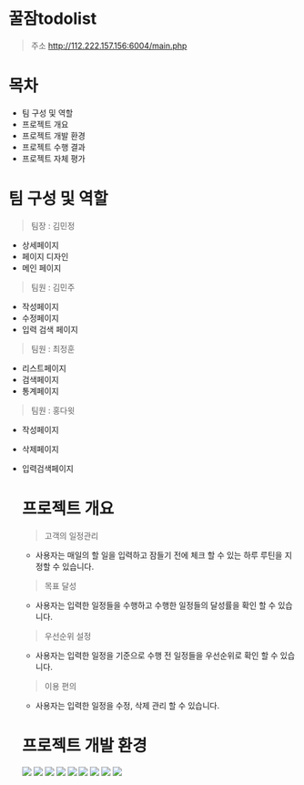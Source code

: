 # 꿀잠todolist
> 주소 http://112.222.157.156:6004/main.php

# 목차
- 팀 구성 및 역할
- 프로젝트 개요
- 프로젝트 개발 환경
- 프로젝트 수행 결과
- 프로젝트 자체 평가

 # 팀 구성 및 역할
 > 팀장 : 김민정
   - 상세페이지 
   - 페이지 디자인
   - 메인 페이지
 > 팀원 :  김민주
  - 작성페이지
  - 수정페이지
  - 입력 검색 페이지

  > 팀원 : 최정훈
   - 리스트페이지
  - 검색페이지
   - 통계페이지

  > 팀원 : 홍다윗
   - 작성페이지
  - 삭제페이지
- 입력검색페이지

  # 프로젝트 개요
  > 고객의 일정관리
    - 사용자는 매일의 할 일을 입력하고 잠들기 전에 체크 할 수 있는 하루 루틴을 지정할 수 있습니다.
  > 목표 달성
    - 사용자는 입력한 일정들을 수행하고 수행한 일정들의 달성률을 확인 할 수 있습니다.
  > 우선순위 설정
    - 사용자는 입력한 일정을 기준으로 수행 전 일정들을 우선순위로 확인 할 수 있습니다.
  > 이용 편의
    - 사용자는 입력한 일정을 수정, 삭제 관리 할 수 있습니다.
 
  # 프로젝트 개발 환경
  
  <img src="https://img.shields.io/badge/html5-E34F26?style=for-the-badge&logo=html5&logoColor=white"> 
  <img src="https://img.shields.io/badge/css-1572B6?style=for-the-badge&logo=css3&logoColor=white">
  <img src="https://img.shields.io/badge/github-181717?style=for-the-badge&logo=github&logoColor=white">
  <img src="https://img.shields.io/badge/mariaDB-003545?style=for-the-badge&logo=mariaDB&logoColor=white">
  <img src="https://img.shields.io/badge/PHP-777BB4?style=for-the-badge&logo=php&logoColor=white">
  <img src="https://img.shields.io/badge/Figma-F24E1E?style=for-the-badge&logo=Figma&logoColor=white">
  <img src="https://img.shields.io/badge/Slack-4A154B?style=for-the-badge&logo=Slack&logoColor=white">
  <img src="https://img.shields.io/badge/Notion-000000?style=for-the-badge&logo=Slack&logoColor=black">
  <img src="https://img.shields.io/badge/VisualStudio-5C2D91?style=for-the-badge&logo=Slack&logoColor=white">

  
  
